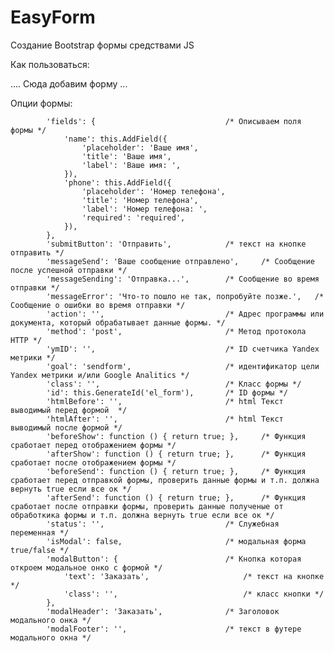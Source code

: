 # EasyForm
Создание Bootstrap формы средствами JS


Как пользоваться:


  <head>
    <link rel="stylesheet" href="https://maxcdn.bootstrapcdn.com/bootstrap/3.4.0/css/bootstrap.min.css">
    <script src='//yastatic.net/jquery/3.3.1/jquery.min.js' type='text/javascript'></script>
    <script src="https://maxcdn.bootstrapcdn.com/bootstrap/3.4.0/js/bootstrap.min.js"></script>
    <script src="easyform.js"></script>
  </head>
  <body>
  ....
  Сюда добавим форму 
     <script>
        var form = new EasyForm();
        /* Меняем опции формы */
        form.options['isModal'] = true;
        form.options['modalButton'] = {
                'text': 'Открыть форму',
                'class': '',
            };
        /* Поля формы */
        form.options['fields'] = {
            'phone': form.AddField({
                'placeholder': 'Номер телефона',
                'title': 'Введите номер телефона',
            })
        };
        /* Выводим форму */
        form.ShowForm();
    </script>
  ...
  </body>  


Опции формы:

            'fields': {                             /* Описываем поля формы */
                'name': this.AddField({
                    'placeholder': 'Ваше имя',   
                    'title': 'Ваше имя',
                    'label': 'Ваше имя: ',
                }),
                'phone': this.AddField({
                    'placeholder': 'Номер телефона',
                    'title': 'Номер телефона',
                    'label': 'Номер телефона: ',
                    'required': 'required',
                }),
            },
            'submitButton': 'Отправить',            /* текст на кнопке отправить */
            'messageSend': 'Ваше сообщение отправлено',     /* Сообщение после успешной отправки */
            'messageSending': 'Отправка...',        /* Сообщение во время отправки */
            'messageError': 'Что-то пошло не так, попробуйте позже.',   /* Сообщение о ошибки во время отправки */
            'action': '',                           /* Адрес программы или документа, который обрабатывает данные формы. */
            'method': 'post',                       /* Метод протокола HTTP */
            'ymID': '',                             /* ID счетчика Yandex метрики */
            'goal': 'sendform',                     /* идентификатор цели Yandex метрики и/или Google Analitics */
            'class': '',                            /* Класс формы */
            'id': this.GenerateId('el_form'),       /* ID формы */
            'htmlBefore': '',                       /* html Текст выводимый перед формой  */
            'htmlAfter': '',                        /* html Текст выводимый после формой */
            'beforeShow': function () { return true; },     /* Функция сработает перед отображением формы */
            'afterShow': function () { return true; },      /* Функция сработает после отображением формы */
            'beforeSend': function () { return true; },     /* Функция сработает перед отправкой формы, проверить данные формы и т.п. должна вернуть true если все ок */
            'afterSend': function () { return true; },      /* Функция сработает после отправки формы, проверить данные полученые от обработкика формы и т.п. должна вернуть true если все ок */
            'status': '',                           /* Служебная переменная */
            'isModal': false,                       /* модальная форма true/false */
            'modalButton': {                        /* Кнопка которая откроем модальное онко с формой */
                'text': 'Заказать',                     /* текст на кнопке */
                'class': '',                            /* класс кнопки */
            },
            'modalHeader': 'Заказать',              /* Заголовок модального онка */
            'modalFooter': '',                      /* текст в футере модального окна */

